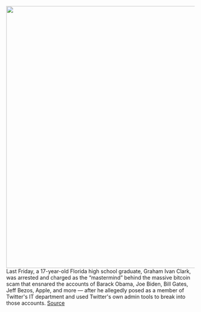 <img src='https://cdn.vox-cdn.com/thumbor/Ff3PhCCaOBug7scqxKdd2FujW08=/0x0:2048x1367/1200x800/filters:focal(861x521:1187x847)/cdn.vox-cdn.com/uploads/chorus_image/image/67160886/VRG_ILLO_1777_twitter_bitcoin.0.0.jpg' width='700px' /><br/>
Last Friday, a 17-year-old Florida high school graduate, Graham Ivan Clark, was arrested and charged as the “mastermind” behind the massive bitcoin scam that ensnared the accounts of Barack Obama, Joe Biden, Bill Gates, Jeff Bezos, Apple, and more — after he allegedly posed as a member of Twitter's IT department and used Twitter's own admin tools to break into those accounts.
<a href='https://www.theverge.com/2020/8/5/21355746/twitter-hack-teen-hearing-zoombombed-zoom-call-judge'> Source <a/>